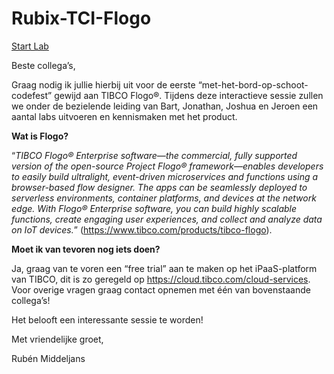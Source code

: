 # Rubix-TCI-Flogo

[Start Lab](C:/my-github.com/rubix-tci-flogo/lab_01/lab_01.md)



Beste collega’s,

 

Graag nodig ik jullie hierbij uit voor de eerste “met-het-bord-op-schoot-codefest” gewijd aan TIBCO Flogo®. Tijdens deze interactieve sessie zullen we onder de bezielende leiding van Bart, Jonathan, Joshua en Jeroen een aantal labs uitvoeren en kennismaken met het product.

 

**Wat is Flogo?**

“*TIBCO Flogo® Enterprise software―the commercial, fully supported version of the open-source Project Flogo® framework—enables developers to easily build ultralight, event-driven microservices and functions using a browser-based flow designer. The apps can be seamlessly deployed to serverless environments, container platforms, and devices at the network edge. With Flogo® Enterprise software, you can build highly scalable functions, create engaging user experiences, and collect and analyze data on IoT devices.*” (https://www.tibco.com/products/tibco-flogo).

 

**Moet ik van tevoren nog iets doen?**

Ja, graag van te voren een “free trial” aan te maken op het iPaaS-platform van TIBCO, dit is zo geregeld op https://cloud.tibco.com/cloud-services. Voor overige vragen graag contact opnemen met één van bovenstaande collega’s!

 

Het belooft een interessante sessie te worden!

 

Met vriendelijke groet,

Rubén Middeljans